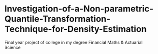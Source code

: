 # Investigation-of-a-Non-parametric-Quantile-Transformation-Technique-for-Density-Estimation
Final year project of college in my degree Financial Maths &amp; Actuarial Science
